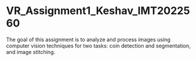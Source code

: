 # VR_Assignment1_Keshav_IMT2022560
The goal of this assignment is to analyze and process images using computer vision techniques for two tasks: coin detection and segmentation, and image stitching.
